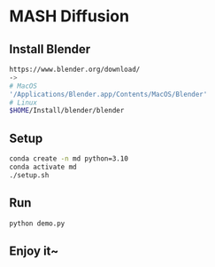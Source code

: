 # MASH Diffusion

## Install Blender

```bash
https://www.blender.org/download/
->
# MacOS
'/Applications/Blender.app/Contents/MacOS/Blender'
# Linux
$HOME/Install/blender/blender
```

## Setup

```bash
conda create -n md python=3.10
conda activate md
./setup.sh
```

## Run

```bash
python demo.py
```

## Enjoy it~
